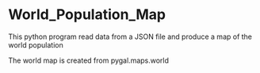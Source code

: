# World_Population_Map

This python program read data from a JSON file and produce a map of the world population

The world map is created from pygal.maps.world

